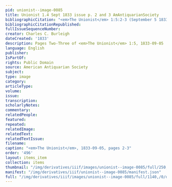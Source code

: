 ```yaml
---
pid: unionist--image-0085
title: Unionist 1.4 Sept 1833 issue p. 2 and 3 AmAntiquarianSociety
bibliographicCitation: "<em>The Unionist</em> 1:5:2-3 (September 5 1833)"
bibliographicCitationRepublished: 
fullIssueSequenceNumber: 
creator: Charles C. Burleigh
dateCreated: '1833'
description: Pages Two-Three of <em>The Unionist</em> 1:5, 1833-09-05
language: English
publisher: 
IsPartOf: 
rights: Public Domain
source: American Antiquarian Society
subject: 
type: image
category: 
articleType: 
volume: 
issue: 
transcription: 
scholarlyNotes: 
commentary: 
relatedPeople: 
featured: 
repeated: 
relatedImage: 
relatedText: 
relatedTextIssue: 
filename: 
caption: "<em>The Unionist</em>, 1833-09-05, pages 2-3"
order: '496'
layout: items_item
collection: items
thumbnail: "/img/derivatives/iiif/images/unionist--image-0085/full/250,/0/default.jpg"
manifest: "/img/derivatives/iiif/unionist--image-0085/manifest.json"
full: "/img/derivatives/iiif/images/unionist--image-0085/full/1140,/0/default.jpg"
---
```


